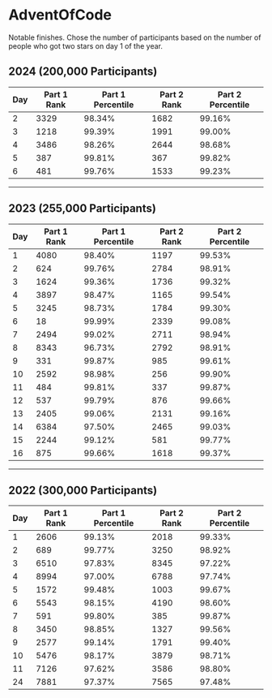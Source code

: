 # AdventOfCode


Notable finishes. Chose the number of participants based on the number of people who got two stars on day 1 of the year.


## 2024 (200,000 Participants)

| Day | Part 1 Rank | Part 1 Percentile | Part 2 Rank | Part 2 Percentile |
|-----|-------------|-------------------|-------------|-------------------|
| 2   | 3329       | 98.34%            | 1682       | 99.16%            |
| 3   | 1218       | 99.39%            | 1991       | 99.00%            |
| 4   | 3486       | 98.26%            | 2644       | 98.68%            |
| 5   | 387       | 99.81%            | 367       | 99.82%            |
| 6   | 481       | 99.76%            | 1533       | 99.23%            |

---

## 2023 (255,000 Participants)

| Day | Part 1 Rank | Part 1 Percentile | Part 2 Rank | Part 2 Percentile |
|-----|-------------|-------------------|-------------|-------------------|
| 1   | 4080       | 98.40%            | 1197       | 99.53%            |
| 2   | 624       | 99.76%            | 2784       | 98.91%            |
| 3   | 1624       | 99.36%            | 1736       | 99.32%            |
| 4   | 3897       | 98.47%            | 1165       | 99.54%            |
| 5   | 3245       | 98.73%            | 1784       | 99.30%            |
| 6   | 18       | 99.99%            | 2339       | 99.08%            |
| 7   | 2494       | 99.02%            | 2711       | 98.94%            |
| 8   | 8343       | 96.73%            | 2792       | 98.91%            |
| 9   | 331       | 99.87%            | 985       | 99.61%            |
| 10   | 2592       | 98.98%            | 256       | 99.90%            |
| 11   | 484       | 99.81%            | 337       | 99.87%            |
| 12   | 537       | 99.79%            | 876       | 99.66%            |
| 13   | 2405       | 99.06%            | 2131       | 99.16%            |
| 14   | 6384       | 97.50%            | 2465       | 99.03%            |
| 15   | 2244       | 99.12%            | 581       | 99.77%            |
| 16   | 875       | 99.66%            | 1618       | 99.37%            |

---

## 2022 (300,000 Participants)

| Day | Part 1 Rank | Part 1 Percentile | Part 2 Rank | Part 2 Percentile |
|-----|-------------|-------------------|-------------|-------------------|
| 1   | 2606       | 99.13%            | 2018       | 99.33%            |
| 2   | 689       | 99.77%            | 3250       | 98.92%            |
| 3   | 6510       | 97.83%            | 8345       | 97.22%            |
| 4   | 8994       | 97.00%            | 6788       | 97.74%            |
| 5   | 1572       | 99.48%            | 1003       | 99.67%            |
| 6   | 5543       | 98.15%            | 4190       | 98.60%            |
| 7   | 591       | 99.80%            | 385       | 99.87%            |
| 8   | 3450       | 98.85%            | 1327       | 99.56%            |
| 9   | 2577       | 99.14%            | 1791       | 99.40%            |
| 10   | 5476       | 98.17%            | 3879       | 98.71%            |
| 11   | 7126       | 97.62%            | 3586       | 98.80%            |
| 24   | 7881       | 97.37%            | 7565       | 97.48%            |
